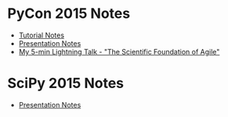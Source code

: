 # PyCon 2015 Notes

* [Tutorial Notes](https://github.com/walterreade/PyCon2015-Notes/blob/master/Tutorials.md)
* [Presentation Notes](https://github.com/walterreade/PyCon2015-Notes/blob/master/Presentations.md)
* [My 5-min Lightning Talk - "The Scientific Foundation of Agile"](https://youtu.be/ZEE3dlo7ov0?t=1268)

# SciPy 2015 Notes

* [Presentation Notes](https://github.com/walterreade/PyNotes/blob/master/Presentations_SciPy2015.md)
